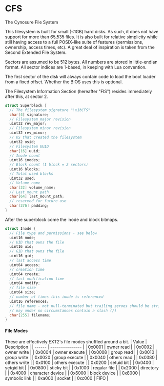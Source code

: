 # CFS

The Cynosure File System

This filesystem is built for small (<1GB) hard disks.  As such, it does not have support for more than 65,535 files.  It is also built for relative simplicity while still having access to a full POSIX-like suite of features (permissions, ownership, access times, etc).  A great deal of inspiration is taken from the Second Extended File System.

Sectors are assumed to be 512 bytes.  All numbers are stored in little-endian format.  All sector indices are 1-based, in keeping with Lua convention.

The first sector of the disk will always contain code to load the boot loader from a fixed offset.  Whether the BIOS uses this is optional.

The Filesystem Information Section (hereafter "FIS") resides immediately after this, at sector 2.

```c
struct Superblock {
  // The filesystem signature "\x1bCFS"
  char[4] signature;
  // Filesystem major revision
  uint32 rev_major;
  // Filesystem minor revision
  uint32 rev_minor;
  // OS that created the filesystem
  uint32 osid;
  // Filesystem UUID
  char[16] uuid;
  // Inode count
  uint16 inodes;
  // Block count (1 block = 2 sectors)
  uint16 blocks;
  // Total used blocks
  uint32 used;
  // Volume name
  char[32] volume_name;
  // Last mount path
  char[64] last_mount_path;
  // reserved for future use
  char[376] padding;
}
```
After the superblock come the inode and block bitmaps.

```c
struct Inode {
  // File type and permissions - see below
  uint16 mode;
  // UID that owns the file
  uint16 uid;
  // GID that owns the file
  uint16 gid;
  // last access time
  uint64 access;
  // creation time
  uint64 create;
  // last modification time
  uint64 modify;
  // file size
  uint64 size;
  // number of times this inode is referenced
  uint16 references;
  // file name - not null-terminated but trailing zeroes should be stripped
  // may under no circumstances contain a slash (/)
  char[255] filename;
}
```

#### File Modes
These are effectively EXT2's file modes shuffled around a bit.
| Value  | Description      |
| ------ | ---------------- |
| 0x0001 | owner read       |
| 0x0002 | owner write      |
| 0x0004 | owner execute    |
| 0x0008 | group read       |
| 0x0010 | group write      |
| 0x0020 | group execute    |
| 0x0040 | others read      |
| 0x0080 | others write     |
| 0x0100 | others execute   |
| 0x0200 | setuid bit       |
| 0x0400 | setgid bit       |
| 0x0800 | sticky bit       |
| 0x1000 | regular file     |
| 0x2000 | directory        |
| 0x4000 | character device |
| 0x6000 | block device     |
| 0x8000 | symbolic link    |
| 0xa000 | socket           |
| 0xc000 | FIFO             |
